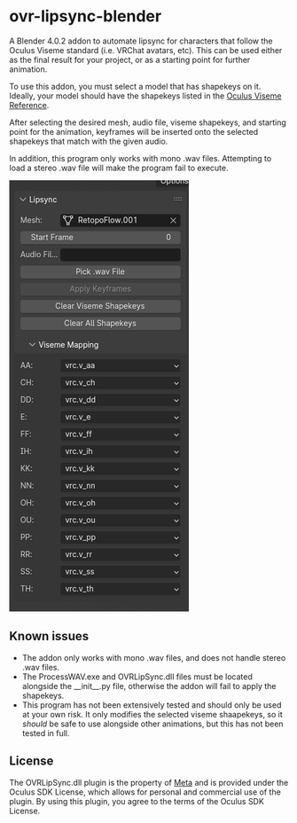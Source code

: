 # ovr-lipsync-blender
A Blender 4.0.2 addon to automate lipsync for characters that follow the Oculus Viseme standard (i.e. VRChat avatars, etc).
This can be used either as the final result for your project, or as a starting point for further animation.

To use this addon, you must select a model that has shapekeys on it. Ideally, your model should have the shapekeys listed in the [Oculus Viseme Reference](https://developer.oculus.com/documentation/native/audio-ovrlipsync-viseme-reference/).

After selecting the desired mesh, audio file, viseme shapekeys, and starting point for the animation, keyframes will be inserted onto the selected shapekeys that match with the given audio.

In addition, this program only works with mono .wav files. Attempting to load a stereo .wav file will make the program fail to execute.

<img src="https://github.com/N1nDr0id/ovr-lipsync-blender/blob/main/docs/addon_preview.png?raw=true" alt="An example image of the lipsync addon, showing off the various features">

## Known issues
<ul>
  <li>The addon only works with mono .wav files, and does not handle stereo .wav files.</li>
  <li>The ProcessWAV.exe and OVRLipSync.dll files must be located alongside the __init__.py file, otherwise the addon will fail to apply the shapekeys.</li>
  <li>This program has not been extensively tested and should only be used at your own risk. It only modifies the selected viseme shaapekeys, so it <em>should</em> be safe to use alongside other animations, but this has not been tested in full.</li>
</ul>

## License
The OVRLipSync.dll plugin is the property of [Meta](https://about.meta.com/) and is provided under the Oculus SDK License, which allows for personal and commercial use of the plugin. By using this plugin, you agree to the terms of the Oculus SDK License.
